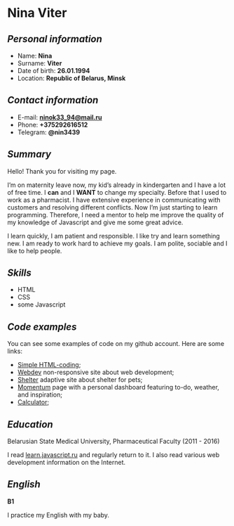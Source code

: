 # Nina Viter

## *Personal information*
* Name: **Nina**
* Surname: **Viter**
* Date of birth: **26.01.1994**
* Location: **Republic of Belarus, Minsk**

## *Contact information*
* E-mail: **ninok33_94@mail.ru**
* Phone: **+375292616512**
* Telegram: **@nin3439**

## *Summary*
Hello! Thank you for visiting my page.

I’m on maternity leave now, my kid’s already in kindergarten and I have a lot of free time. I **can** and I **WANT** to change my specialty. Before that I used to work as a pharmacist. I have extensive experience in communicating with customers and resolving different conflicts. Now I’m just starting to learn programming. Therefore, I need a mentor to help me improve the quality of my knowledge of Javascript and give me some great advice.

I learn quickly, I am patient and responsible. I like try and learn something new. I am ready to work hard to achieve my goals. I am polite, sociable and I like to help people.

## *Skills*
* HTML
* CSS
* some Javascript

## *Code examples*
You can see some examples of code on my github account. Here are some links:
* [Simple HTML-coding](https://github.com/nin3439/brotask2);
* [Webdev](https://rolling-scopes-school.github.io/nin3439-JS2020Q3/webdev) non-responsive site about web development;
* [Shelter](https://rolling-scopes-school.github.io/nin3439-JS2020Q3/shelter/pages/main/main.html) adaptive site about shelter for pets; 
* [Momentum](https://rolling-scopes-school.github.io/nin3439-JS2020Q3/momentum) page with a personal dashboard featuring to-do, weather, and inspiration;
* [Calculator](https://rolling-scopes-school.github.io/nin3439-JS2020Q3/calculator);

## *Education*
Belarusian State Medical University, Pharmaceutical Faculty (2011 - 2016)

I read [learn.javascript.ru](https://learn.javascript.ru/) and regularly return to it. I also read various web development information on the Internet.

## *English*
**B1**

I practice my English with my baby.
